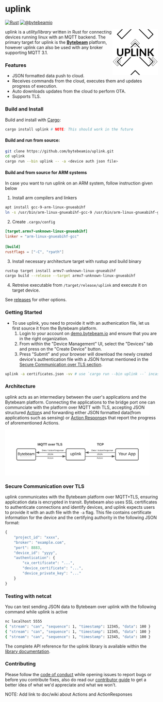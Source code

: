 # uplink

[![Rust][workflow-badge]][workflow] [![@bytebeamio][twitter-badge]][twitter]

<img align="right" src="docs/logo.png" height="150px" alt="the uplink logo">

uplink is a *utility/library* written in Rust for connecting devices running linux with an MQTT backend. The primary target for uplink is the [**Bytebeam**][bytebeam] platform, however uplink can also be used with any broker supporting MQTT 3.1.

### Features

- JSON formatted data push to cloud.
- Receives commands from the cloud, executes them and updates progress of execution.
- Auto downloads updates from the cloud to perform OTA.
- Supports TLS.

### Build and Install

Build and install with [Cargo][crates.io]:

```sh
cargo install uplink # NOTE: This should work in the future
```

#### Build and run from source:

```sh
git clone https://github.com/bytebeamio/uplink.git
cd uplink
cargo run --bin uplink -- -a <device auth json file>
```
#### Build and from source for ARM systems

In case you want to run uplink on an ARM system, follow instruction given below

1. Install arm compilers and linkers

```sh
apt install gcc-9-arm-linux-gnueabihf
ln -s /usr/bin/arm-linux-gnueabihf-gcc-9 /usr/bin/arm-linux-gnueabihf-gcc
```
2. Create `.cargo/config`

```toml
[target.armv7-unknown-linux-gnueabihf]
linker = "arm-linux-gnueabihf-gcc"

[build]
rustflags = ["-C", "rpath"]
```
3. Install necessary architecture target with rustup and build binary 
```sh
rustup target install armv7-unknown-linux-gnueabihf
cargo build --release --target armv7-unknown-linux-gnueabihf
```
4. Retreive executable from `/target/release/uplink` and execute it on target device.

See [releases][releases] for other options.

### Getting Started

- To use uplink, you need to provide it with an authenication file, let us first source it from the Bytebeam platform.
    1. Login to your account on [demo.bytebeam.io](https://demo.bytebeam.io) and ensure that you are in the right organization.
    2. From within the "Device Management" UI, select the "Devices" tab and press on the "Create Device" button.
    3. Press "Submit" and your browser will download the newly created device's authentication file with a JSON format mentioned in the [Secure Communication over TLS section](#secure-communication-over-tls).

```sh
uplink -a certificates.json -vv # use `cargo run --bin uplink --` incase uplink isn't installed
```
### Architecture
uplink acts as an intermediary between the user's applications and the Bytebeam platform. Connecting the applications to the bridge port one can communciate with the platform over MQTT with TLS, accepting JSON structured [Action][action]s and forwarding either JSON formatted data(from applications such as sensing) or [Action Response][action_response]s that report the progress of aforementioned Actions.

<img src="docs/uplink.png" height="150px" alt="uplink architecture">

### Secure Communication over TLS
uplink communicates with the Bytebeam platform over MQTT+TLS, ensuring application data is encrypted in transit. Bytebeam also uses SSL certificates to authenticate connections and identify devices, and uplink expects users to provide it with an auth file with the `-a` flag. This file contains certificate information for the device and the certifying authority in the following JSON format:
```js
{
    "project_id": "xxxx",
    "broker": "example.com",
    "port": 8883,
    "device_id": "yyyy",
    "authentication": {
        "ca_certificate": "...",
        "device_certificate": "...",
        "device_private_key": "..."
    }
}
```

### Testing with netcat

You can test sending JSON data to Bytebeam over uplink with the following command while uplink is active

```sh
nc localhost 5555
{ "stream": "can", "sequence": 1, "timestamp": 12345, "data": 100 }
{ "stream": "can", "sequence": 1, "timestamp": 12345, "data": 100 }
{ "stream": "can", "sequence": 1, "timestamp": 12345, "data": 100 }
```

The complete API reference for the uplink library is available within the [library documentation][docs.rs].

### Contributing
Please follow the [code of conduct][coc] while opening issues to report bugs or before you contribute fixes, also do read our [contributor guide][contribute] to get a better idea of what we'd appreciate and what we won't.

[workflow-badge]: https://github.com/bytebeamio/uplink/actions/workflows/rust.yml/badge.svg
[workflow]: https://github.com/bytebeamio/uplink/actions/workflows/rust.yml
[twitter-badge]: https://img.shields.io/twitter/follow/bytebeamio.svg?style=social&label=Follow
[twitter]: https://twitter.com/intent/follow?screen_name=bytebeamio
[bytebeam]: https://bytebeam.io
[rumqtt]: https://github.com/bytebeamio/rumqtt
[crates.io]: https://crates.io/crates/uplink
[releases]: https://github.com/bytebeamio/uplink/releases
[action]: #
[action_response]: #
[docs.rs]: https://docs.rs/uplink
[coc]: docs/CoC.md
[contribute]: CONTRIBUTING.md

NOTE: Add link to doc/wiki about Actions and ActionResponses

